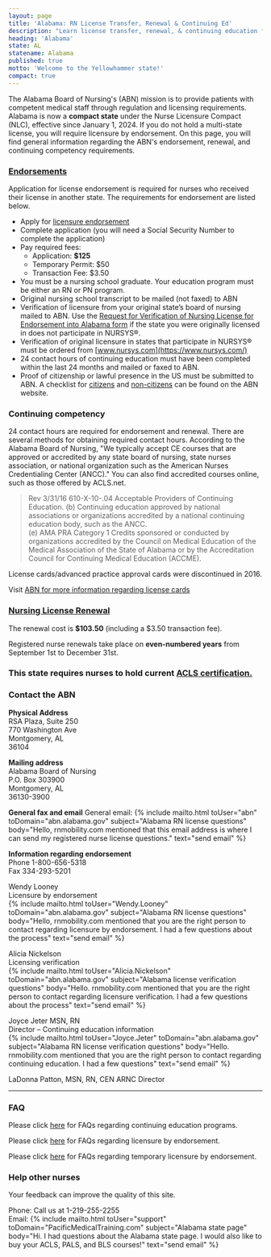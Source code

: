 ```yaml
---
layout: page
title: 'Alabama: RN License Transfer, Renewal & Continuing Ed'
description: "Learn license transfer, renewal, & continuing education for RNs in Alabama. Follow steps to keep your license up-to-date."
heading: 'Alabama'
state: AL
statename: Alabama
published: true
motto: 'Welcome to the Yellowhammer state!'
compact: true
---
```


The Alabama Board of Nursing's (ABN) mission is to provide patients with competent medical staff through regulation and licensing requirements. Alabama is now a **compact state** under the Nurse Licensure Compact (NLC), effective since January 1, 2024. If you do not hold a multi-state license, you will require licensure by endorsement. On this page, you will find general information regarding the ABN's endorsement, renewal, and continuing competency requirements.

### [Endorsements](https://www.abn.alabama.gov/licensing/apply/licensure-by-endorsement/)

Application for license endorsement is required for nurses who received their license in another state. The requirements for endorsement are listed below.

- Apply for [licensure endorsement](https://www.abn.alabama.gov/licensing/apply/licensure-by-endorsement/endorsement-basic-requirements/)
- Complete application (you will need a Social Security Number to complete the application)
- Pay required fees:
  - Application: **$125**
  - Temporary Permit: $50
  - Transaction Fee: $3.50
- You must be a nursing school graduate. Your education program must be either an RN or PN program.
- Original nursing school transcript to be mailed (not faxed) to ABN
- Verification of licensure from your original state’s board of nursing mailed to ABN. Use the [Request for Verification of Nursing License for Endorsement into Alabama form](https://www.abn.alabama.gov/licensing/apply/licensure-by-endorsement/endorsement-basic-requirements/) if the state you were originally licensed in does not participate in NURSYS®.
- Verification of original licensure in states that participate in NURSYS® must be ordered from [www.nursys.com](https://www.nursys.com/)
- 24 contact hours of continuing education must have been completed within the last 24 months and mailed or faxed to ABN.
- Proof of citizenship or lawful presence in the US must be submitted to ABN. A checklist for [citizens](https://www.abn.alabama.gov/licensing/apply/licensure-by-endorsement/endorsement-basic-requirements/) and [non-citizens](https://www.abn.alabama.gov/wp-content/uploads/2023/09/NonCitizen_Endorsement_Checklist.pdf) can be found on the ABN website.

### Continuing competency

24 contact hours are required for endorsement and renewal. There are several methods for obtaining required contact hours. According to the Alabama Board of Nursing, "We typically accept CE courses that are approved or accredited by any state board of nursing, state nurses association, or national organization such as the American Nurses Credentialing Center (ANCC)." You can also find accredited courses online, such as those offered by ACLS.net.

> Rev 3/31/16 610-X-10-.04 Acceptable Providers of Continuing Education.
> (b) Continuing education approved by national associations or organizations accredited by a national continuing education body, such as the ANCC.  
> (e) AMA PRA Category 1 Credits sponsored or conducted by organizations accredited by the Council on Medical Education of the Medical Association of the State of Alabama or by the Accreditation Council for Continuing Medical Education (ACCME).

License cards/advanced practice approval cards were discontinued in 2016.

Visit [ABN for more information regarding license cards](https://www.abn.alabama.gov/licensing/advanced-practice/faqs/)

### [Nursing License Renewal](https://www.abn.alabama.gov/licensing/renewal/)

The renewal cost is **$103.50** (including a $3.50 transaction fee).

Registered nurse renewals take place on **even-numbered years** from September 1st to December 31st.

### This state requires nurses to hold current [ACLS certification.](https://www.acls.net/alabama-acls-pals-bls)

### Contact the ABN

**Physical Address**  
RSA Plaza, Suite 250  
770 Washington Ave  
Montgomery, AL  
36104

**Mailing address**  
Alabama Board of Nursing  
P.O. Box 303900  
Montgomery, AL  
36130-3900

**General fax and email**
General email: {% include mailto.html
      toUser="abn"
      toDomain="abn.alabama.gov"
      subject="Alabama RN license questions"
      body="Hello, rnmobility.com mentioned that this email address is where I can send my registered nurse license questions."
      text="send email"
    %}

**Information regarding endorsement**  
Phone 1-800-656-5318  
Fax 334-293-5201

Wendy Looney  
Licensure by endorsement\
{% include mailto.html
      toUser="Wendy.Looney"
      toDomain="abn.alabama.gov"
      subject="Alabama RN license questions"
      body="Hello, rnmobility.com mentioned that you are the right person to contact regarding licensure by endorsement. I had a few questions about the process"
      text="send email"
    %}  

Alicia Nickelson  
Licensing verification\
{% include mailto.html
      toUser="Alicia.Nickelson"
      toDomain="abn.alabama.gov"
      subject="Alabama license verification questions"
      body="Hello. rnmobility.com mentioned that you are the right person to contact regarding licensure verification. I had a few questions about the process"
      text="send email"
    %}  

Joyce Jeter MSN, RN  
Director – Continuing education information\
{% include mailto.html
      toUser="Joyce.Jeter"
      toDomain="abn.alabama.gov"
      subject="Alabama RN license verification questions"
      body="Hello. rnmobility.com mentioned that you are the right person to contact regarding continuing education. I had a few questions"
      text="send email"
    %}

LaDonna Patton, MSN, RN, CEN ARNC Director

* * * * *

### FAQ

Please click [here](https://www.abn.alabama.gov/abn-nursing-excellence/nursing-ce/online-courses/faqs/) for FAQs regarding continuing education programs.

Please click [here](https://www.abn.alabama.gov/licensing/faqs/) for FAQs regarding licensure by endorsement.

Please click [here](https://www.abn.alabama.gov/licensing/faqs/) for FAQs regarding temporary licensure by endorsement.

### Help other nurses

Your feedback can improve the quality of this site.

Phone: Call us at 1-219-255-2255  
Email: {% include mailto.html
      toUser="support"
      toDomain="PacificMedicalTraining.com"
      subject="Alabama state page"
      body="Hi. I had questions about the Alabama state page. I would also like to buy your ACLS, PALS, and BLS courses!"
      text="send email"
    %}

